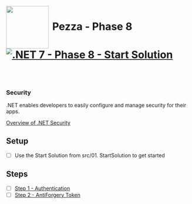 <img align="left" width="116" height="116" src="pezza-logo.png" />

# &nbsp;**Pezza - Phase 8** [![.NET 7 - Phase 8 - Start Solution](https://github.com/entelect-incubator/.NET/actions/workflows/dotnet-phase8-startsolution.yml/badge.svg)](https://github.com/entelect-incubator/.NET/actions/workflows/dotnet-phase8-startsolution.yml)

<br/><br/>

### **Security**

.NET enables developers to easily configure and manage security for their apps.

[Overview of .NET Security](https://docs.microsoft.com/en-us/aspnet/core/security/?view=aspnetcore-5.0)

## **Setup**

- [ ] Use the Start Solution from src/01. StartSolution to get started

## **Steps**

- [ ] [Step 1 - Authentication](https://github.com/entelect-incubator/.NET/tree/master/Phase%208/Step%201)
- [ ] [Step 2 - AntiForgery Token](https://github.com/entelect-incubator/.NET/tree/master/Phase%208/Step%202)